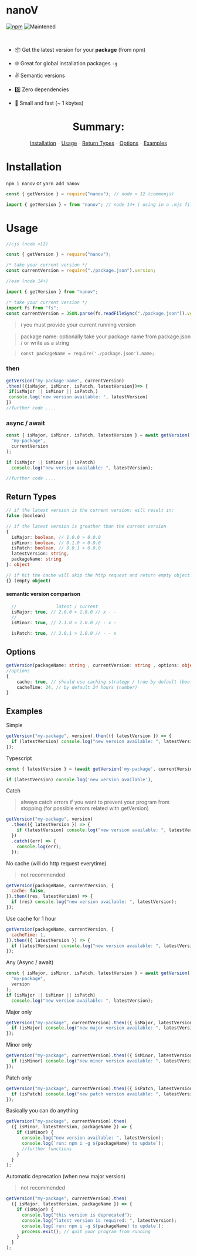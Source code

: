# nanoV

<!-- [<img alt="GitHub Workflow Status" src="https://img.shields.io/github/workflow/status/Andrew-Colman/nanov/Node.js%20CI">](../../actions) -->

[<img alt="npm" src="https://img.shields.io/npm/dt/nanov?logo=npm">](https://npmjs.com/package/nanov)
<img alt="Maintened" src="https://img.shields.io/maintenance/yes/2022">

<br>

- 📦 Get the latest version for your **package** (from npm)

- 🌐 Great for global installation packages `-g`

- ✌️ Semantic versions

- 0️⃣ Zero dependencies

- 🚀 Small and fast (~ 1 kbytes)

<div align="center">

# Summary:

[Installation](#Installation) <span style="color:gainsboro;">-</span>
[Usage](#Usage) <span style="color:gainsboro;">-</span>
[Return Types](#Return-Types) <span style="color:gainsboro;">-</span>
[Options](#Options) <span style="color:gainsboro;">-</span>
[Examples](#Examples)

</div>

# Installation

`npm i nanov`
or
`yarn add nanov`

```js
const { getVersion } = require("nanov"); // node < 12 (commonjs)

import { getVersion } = from "nanov"; // node 14+ ( using in a .mjs file or setting "type":"module" inside your package.json) // or using a compatible module option in tsconfig for esm

```

# Usage

```cjs
//cjs (node <12)

const { getVersion } = require("nanov");

/* take your current version */
const currentVersion = require("./package.json").version;
```

```mjs
//esm (node 14+)

import { getVersion } from "nanov";

/* take your current version */
import fs from "fs";
const currentVersion = JSON.parse(fs.readFileSync("./package.json")).version;
```

> ℹ️ you must provide your current running version

> package name: optionally take your package name from package.json / or write as a string

> `const packageName = require('./package.json').name;`

### then

```js
getVersion("my-package-name", currentVersion)
.then(({isMajor, isMinor, isPatch, latestVersion})=> {
 if(isMajor || isMinor || isPatch,)
 console.log('new version available: ', latestVersion)
})
//further code ....
```

### async / await

```js
const { isMajor, isMinor, isPatch, latestVersion } = await getVersion(
  "my-package",
  currentVersion
);

if (isMajor || isMinor || isPatch)
  console.log("new version available: ", latestVersion);

//further code ....
```

## Return Types

```ts
// if the latest version is the current version: will result in:
false (boolean)

// if the latest version is greather than the current version
{
  isMajor: boolean, // 1.0.0 > 0.0.0
  isMinor: boolean, // 0.1.0 > 0.0.0
  isPatch: boolean, // 0.0.1 > 0.0.0
  latestVersion: string,
  packageName: string
}: object

// if hit the cache will skip the http request and return empty object
{} (empty object)

```

#### semantic version comparison

```js
  //               latest / current
  isMajor: true, // 2.0.0 > 1.0.0 // x - -
  //
  isMinor: true, // 2.1.0 > 1.0.0 // - x -

  isPatch: true, // 2.0.1 > 1.0.0 // - - x
```

## Options

```ts
getVersion(packageName: string , currentVersion: string , options: object)
//options
{
    cache: true, // should use caching strategy / true by default (boolean)
    cacheTime: 24, // by default 24 hours (number)
}
```

## Examples

Simple

```js
getVersion("my-package", version).then(({ latestVersion }) => {
  if (latestVersion) console.log("new version available: ", latestVersion);
});
```

Typescript

```ts
const { latestVersion } = (await getVersion('my-package', currentVersion)) as Result;

if (latestVersion) console.log('new version available'),
```

Catch

> always catch errors if you want to prevent your program from stopping (for possible errors related with getVersion)

```js
getVersion("my-package", version)
  .then(({ latestVersion }) => {
    if (latestVersion) console.log("new version available: ", latestVersion);
  })
  .catch((err) => {
    console.log(err);
  });
```

No cache (will do http request everytime)

> not recommended

```js
getVersion(packageName, currentVersion, {
  cache: false,
}).then((res, latestVersion) => {
  if (res) console.log("new version available: ", latestVersion);
});
```

Use cache for 1 hour

```js
getVersion(packageName, currentVersion, {
  cacheTime: 1,
}).then(({ latestVersion }) => {
  if (latestVersion) console.log("new version available: ", latestVersion);
});
```

Any (Async / await)

```js
const { isMajor, isMinor, isPatch, latestVersion } = await getVersion(
  "my-package",
  version
);
if (isMajor || isMinor || isPatch)
  console.log("new version available: ", latestVersion);
```

Major only

```js
getVersion("my-package", currentVersion).then(({ isMajor, latestVersion }) => {
  if (isMajor) console.log("new major version available: ", latestVersion);
});
```

Minor only

```js
getVersion("my-package", currentVersion).then(({ isMinor, latestVersion }) => {
  if (isMinor) console.log("new minor version available: ", latestVersion);
});
```

Patch only

```js
getVersion("my-package", currentVersion).then(({ isPatch, latestVersion }) => {
  if (isPatch) console.log("new patch version available: ", latestVersion);
});
```

Basically you can do anything

```js
getVersion("my-package", currentVersion).then(
  ({ isMinor, latestVersion, packageName }) => {
    if (isMinor) {
      console.log("new version available: ", latestVersion);
      console.log(`run: npm i -g ${packageName} to update`);
      //further functions
    }
  }
);
```

Automatic deprecation (when new major version)

> not recommended

```js
getVersion("my-package", currentVersion).then(
  ({ isMajor, latestVersion, packageName }) => {
    if (isMajor) {
      console.log("this version is deprecated");
      console.log("latest version is required: ", latestVersion);
      console.log(`run: npm i -g ${packageName} to update`);
      process.exit(); // quit your program from running
    }
  }
);
```
